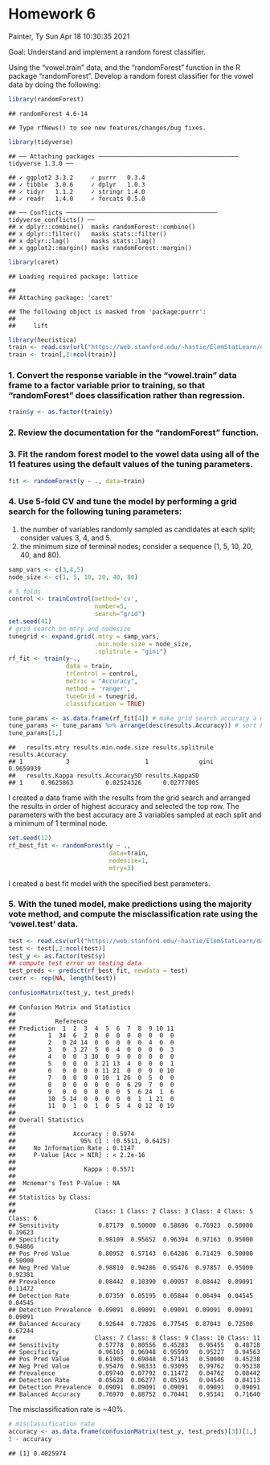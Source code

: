 Homework 6
================
Painter, Ty
Sun Apr 18 10:30:35 2021

Goal: Understand and implement a random forest classifier.

Using the “vowel.train” data, and the “randomForest” function in the R
package “randomForest”. Develop a random forest classifier for the vowel
data by doing the following:

``` r
library(randomForest)
```

    ## randomForest 4.6-14

    ## Type rfNews() to see new features/changes/bug fixes.

``` r
library(tidyverse)
```

    ## ── Attaching packages ─────────────────────────────────────── tidyverse 1.3.0 ──

    ## ✓ ggplot2 3.3.2     ✓ purrr   0.3.4
    ## ✓ tibble  3.0.6     ✓ dplyr   1.0.3
    ## ✓ tidyr   1.1.2     ✓ stringr 1.4.0
    ## ✓ readr   1.4.0     ✓ forcats 0.5.0

    ## ── Conflicts ────────────────────────────────────────── tidyverse_conflicts() ──
    ## x dplyr::combine()  masks randomForest::combine()
    ## x dplyr::filter()   masks stats::filter()
    ## x dplyr::lag()      masks stats::lag()
    ## x ggplot2::margin() masks randomForest::margin()

``` r
library(caret)
```

    ## Loading required package: lattice

    ## 
    ## Attaching package: 'caret'

    ## The following object is masked from 'package:purrr':
    ## 
    ##     lift

``` r
library(heuristica)
train <- read.csv(url("https://web.stanford.edu/~hastie/ElemStatLearn/datasets/vowel.train"))
train <- train[,2:ncol(train)]
```

### 1\. Convert the response variable in the “vowel.train” data frame to a factor variable prior to training, so that “randomForest” does classification rather than regression.

``` r
train$y <- as.factor(train$y)
```

### 2\. Review the documentation for the “randomForest” function.

### 3\. Fit the random forest model to the vowel data using all of the 11 features using the default values of the tuning parameters.

``` r
fit <- randomForest(y ~ ., data=train)
```

### 4\. Use 5-fold CV and tune the model by performing a grid search for the following tuning parameters:

1)  the number of variables randomly sampled as candidates at each
    split; consider values 3, 4, and 5.
2)  the minimum size of terminal nodes; consider a sequence (1, 5, 10,
    20, 40, and 80).

<!-- end list -->

``` r
samp_vars <- c(3,4,5)
node_size <- c(1, 5, 10, 20, 40, 80)

# 5 folds 
control <- trainControl(method='cv', 
                        number=5,
                        search="grid")
set.seed(41)
# grid search on mtry and nodesize
tunegrid <- expand.grid(.mtry = samp_vars, 
                        .min.node.size = node_size, 
                        .splitrule = "gini")
rf_fit <- train(y~., 
                data = train, 
                trControl = control,
                metric = "Accuracy",
                method = 'ranger', 
                tuneGrid = tunegrid, 
                classification = TRUE)

tune_params <- as.data.frame(rf_fit[4]) # make grid search accuracy a data frame
tune_params <- tune_params %>% arrange(desc(results.Accuracy)) # sort by accuracy and select the params with best accuracy
tune_params[1,]
```

    ##   results.mtry results.min.node.size results.splitrule results.Accuracy
    ## 1            3                     1              gini        0.9659939
    ##   results.Kappa results.AccuracySD results.KappaSD
    ## 1     0.9625863         0.02524326      0.02777005

I created a data frame with the results from the grid search and
arranged the results in order of highest accuracy and selected the top
row. The parameters with the best accuracy are 3 variables sampled at
each split and a minimum of 1 terminal node.

``` r
set.seed(12)
rf_best_fit <- randomForest(y ~ ., 
                            data=train,
                            nodesize=1,
                            mtry=3)
```

I created a best fit model with the specified best parameters.

### 5\. With the tuned model, make predictions using the majority vote method, and compute the misclassification rate using the ‘vowel.test’ data.

``` r
test <- read.csv(url("https://web.stanford.edu/~hastie/ElemStatLearn/datasets/vowel.test"))
test <- test[,2:ncol(test)]
test_y <- as.factor(test$y)
## compute test error on testing data
test_preds <- predict(rf_best_fit, newdata = test)
cverr <- rep(NA, length(test))

confusionMatrix(test_y, test_preds) 
```

    ## Confusion Matrix and Statistics
    ## 
    ##           Reference
    ## Prediction  1  2  3  4  5  6  7  8  9 10 11
    ##         1  34  6  2  0  0  0  0  0  0  0  0
    ##         2   0 24 14  0  0  0  0  0  4  0  0
    ##         3   0  3 27  5  0  4  0  0  0  0  3
    ##         4   0  0  3 30  0  9  0  0  0  0  0
    ##         5   0  0  0  3 21 13  4  0  0  0  1
    ##         6   0  0  0  0 11 21  0  0  0  0 10
    ##         7   0  0  0  0 10  1 26  0  5  0  0
    ##         8   0  0  0  0  0  0  6 29  7  0  0
    ##         9   0  0  0  0  0  0  5  6 24  1  6
    ##         10  5 14  0  0  0  0  0  1  1 21  0
    ##         11  0  1  0  1  0  5  4  0 12  0 19
    ## 
    ## Overall Statistics
    ##                                           
    ##                Accuracy : 0.5974          
    ##                  95% CI : (0.5511, 0.6425)
    ##     No Information Rate : 0.1147          
    ##     P-Value [Acc > NIR] : < 2.2e-16       
    ##                                           
    ##                   Kappa : 0.5571          
    ##                                           
    ##  Mcnemar's Test P-Value : NA              
    ## 
    ## Statistics by Class:
    ## 
    ##                      Class: 1 Class: 2 Class: 3 Class: 4 Class: 5 Class: 6
    ## Sensitivity           0.87179  0.50000  0.58696  0.76923  0.50000  0.39623
    ## Specificity           0.98109  0.95652  0.96394  0.97163  0.95000  0.94866
    ## Pos Pred Value        0.80952  0.57143  0.64286  0.71429  0.50000  0.50000
    ## Neg Pred Value        0.98810  0.94286  0.95476  0.97857  0.95000  0.92381
    ## Prevalence            0.08442  0.10390  0.09957  0.08442  0.09091  0.11472
    ## Detection Rate        0.07359  0.05195  0.05844  0.06494  0.04545  0.04545
    ## Detection Prevalence  0.09091  0.09091  0.09091  0.09091  0.09091  0.09091
    ## Balanced Accuracy     0.92644  0.72826  0.77545  0.87043  0.72500  0.67244
    ##                      Class: 7 Class: 8 Class: 9 Class: 10 Class: 11
    ## Sensitivity           0.57778  0.80556  0.45283   0.95455   0.48718
    ## Specificity           0.96163  0.96948  0.95599   0.95227   0.94563
    ## Pos Pred Value        0.61905  0.69048  0.57143   0.50000   0.45238
    ## Neg Pred Value        0.95476  0.98333  0.93095   0.99762   0.95238
    ## Prevalence            0.09740  0.07792  0.11472   0.04762   0.08442
    ## Detection Rate        0.05628  0.06277  0.05195   0.04545   0.04113
    ## Detection Prevalence  0.09091  0.09091  0.09091   0.09091   0.09091
    ## Balanced Accuracy     0.76970  0.88752  0.70441   0.95341   0.71640

The misclassification rate is \~40%.

``` r
# misclassification rate
accuracy <- as.data.frame(confusionMatrix(test_y, test_preds)[3])[1,]
1 - accuracy
```

    ## [1] 0.4025974
